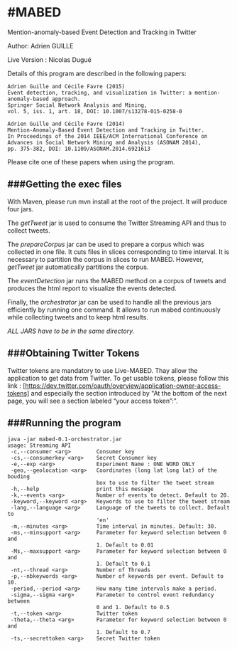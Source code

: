 #MABED
=====

Mention-anomaly-based Event Detection and Tracking in Twitter

Author: Adrien GUILLE

Live Version : Nicolas Dugué

Details of this program are described in the following papers:

	Adrien Guille and Cécile Favre (2015) 
	Event detection, tracking, and visualization in Twitter: a mention-anomaly-based approach.
	Springer Social Network Analysis and Mining,
	vol. 5, iss. 1, art. 18, DOI: 10.1007/s13278-015-0258-0

	Adrien Guille and Cécile Favre (2014) 
	Mention-Anomaly-Based Event Detection and Tracking in Twitter.
	In Proceedings of the 2014 IEEE/ACM International Conference on
	Advances in Social Network Mining and Analysis (ASONAM 2014),
	pp. 375-382, DOI: 10.1109/ASONAM.2014.6921613

Please cite one of these papers when using the program.

###Getting the exec files
----------------------

With Maven, please run 
	mvn install
at the root of the project.
It will produce four jars.

The *getTweet* jar is used to consume the Twitter Streaming API and thus to collect tweets.

The *prepareCorpus* jar can be used to prepare a corpus which was collected in one file. It cuts files in slices corresponding to time interval. It is necessary to partition the corpus in slices to run MABED. However, *getTweet* jar automatically partitions the corpus.

The *eventDetection* jar runs the MABED method on a corpus of tweets and produces the html report to visualize the events detected.

Finally, the *orchestrator* jar can be used to handle all the previous jars efficiently by running one command. It allows to run mabed continuously while collecting tweets and to keep html results.

*ALL JARS have to be in the same directory.*

###Obtaining Twitter Tokens
----------------------

Twitter tokens are mandatory to use Live-MABED. Thay allow the application to get data from Twitter.
To get usable tokens, please follow this link : [https://dev.twitter.com/oauth/overview/application-owner-access-tokens] and especially the section introduced by "At the bottom of the next page, you will see a section labeled “your access token”:".

###Running the program
----------------------

	java -jar mabed-0.1-orchestrator.jar 
	usage: Streaming API
	 -c,--consumer <arg>        Consumer key
	 -cs,--consumerkey <arg>    Secret Consumer key
	 -e,--exp <arg>             Experiment Name : ONE WORD ONLY
	 -geo,--geolocation <arg>   Coordinates (long lat long lat) of the bouding
	                            box to use to filter the tweet stream
	 -h,--help                  print this message
	 -k,--events <arg>          Number of events to detect. Default to 20.
	 -keyword,--keyword <arg>   Keywords to use to filter the tweet stream
	 -lang,--language <arg>     Language of the tweets to collect. Default to
	                            'en'
	 -m,--minutes <arg>         Time interval in minutes. Default: 30.
	 -ms,--minsupport <arg>     Parameter for keyword selection between 0 and
	                            1. Default to 0.01
	 -Ms,--maxsupport <arg>     Parameter for keyword selection between 0 and
	                            1. Default to 0.1
	 -nt,--thread <arg>         Number of Threads
	 -p,--nbkeywords <arg>      Number of keywords per event. Default to 10.
	 -period,--period <arg>     How many time intervals make a period.
	 -sigma,--sigma <arg>       Parameter to control event redundancy between
	                            0 and 1. Default to 0.5
	 -t,--token <arg>           Twitter token
	 -theta,--theta <arg>       Parameter for keyword selection between 0 and
	                            1. Default to 0.7
	 -ts,--secrettoken <arg>    Secret Twitter token
